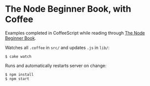 # The Node Beginner Book, with Coffee

Examples completed in CoffeeScript while reading through [The Node Beginner Book][0].

Watches all `.coffee` in `src/` and updates `.js` in `lib/`:

    $ cake watch
    
Runs and automatically restarts server on change:

    $ npm install
    $ npm start

[0]: http://www.nodebeginner.org/